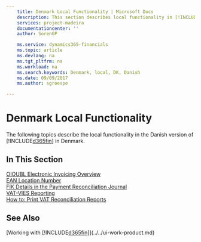 ```yaml
---
    title: Denmark Local Functionality | Microsoft Docs
    description: This section describes local functionality in [!INCLUDE[d365fin](../../includes/d365fin_md.md)] in Denmark.
    services: project-madeira
    documentationcenter: ''
    author: SorenGP

    ms.service: dynamics365-financials
    ms.topic: article
    ms.devlang: na
    ms.tgt_pltfrm: na
    ms.workload: na
    ms.search.keywords: Denmark, local, DK, Danish
    ms.date: 09/09/2017
    ms.author: sgroespe

---
```

# Denmark Local Functionality
The following topics describe the local functionality in the Danish version of [!INCLUDE[d365fin](../../includes/d365fin_md.md)] in Denmark.  

## In This Section  
[OIOUBL Electronic Invoicing Overview](oioubl-electronic-invoicing-overview.md)  
[EAN Location Number](ean-location-number.md)  
[FIK Details in the Payment Reconciliation Journal](fik-details-in-the-payment-reconciliation-journal.md)  
[VAT-VIES Reporting](vat-vies-reporting.md)  
[How to: Print VAT Reconciliation Reports](how-to-print-vat-reconciliation-reports.md)

## See Also
[Working with [!INCLUDE[d365fin](../../includes/d365fin_md.md)]](../../ui-work-product.md)   

